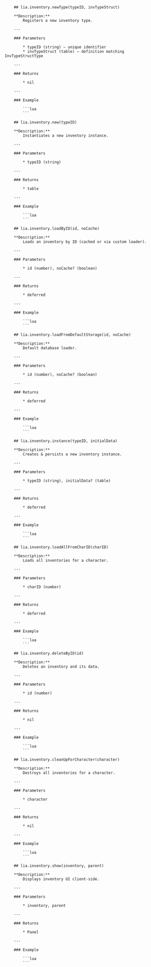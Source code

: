         ## lia.inventory.newType(typeID, invTypeStruct)

        **Description:**
            Registers a new inventory type.

        ---

        ### Parameters

            * typeID (string) — unique identifier
            * invTypeStruct (table) — definition matching InvTypeStructType

        ---

        ### Returns

            * nil

        ---

        ### Example

            ```lua
            ```

        ## lia.inventory.new(typeID)

        **Description:**
            Instantiates a new inventory instance.

        ---

        ### Parameters

            * typeID (string)

        ---

        ### Returns

            * table

        ---

        ### Example

            ```lua
            ```

        ## lia.inventory.loadByID(id, noCache)

        **Description:**
            Loads an inventory by ID (cached or via custom loader).

        ---

        ### Parameters

            * id (number), noCache? (boolean)

        ---

        ### Returns

            * deferred

        ---

        ### Example

            ```lua
            ```

        ## lia.inventory.loadFromDefaultStorage(id, noCache)

        **Description:**
            Default database loader.

        ---

        ### Parameters

            * id (number), noCache? (boolean)

        ---

        ### Returns

            * deferred

        ---

        ### Example

            ```lua
            ```

        ## lia.inventory.instance(typeID, initialData)

        **Description:**
            Creates & persists a new inventory instance.

        ---

        ### Parameters

            * typeID (string), initialData? (table)

        ---

        ### Returns

            * deferred

        ---

        ### Example

            ```lua
            ```

        ## lia.inventory.loadAllFromCharID(charID)

        **Description:**
            Loads all inventories for a character.

        ---

        ### Parameters

            * charID (number)

        ---

        ### Returns

            * deferred

        ---

        ### Example

            ```lua
            ```

        ## lia.inventory.deleteByID(id)

        **Description:**
            Deletes an inventory and its data.

        ---

        ### Parameters

            * id (number)

        ---

        ### Returns

            * nil

        ---

        ### Example

            ```lua
            ```

        ## lia.inventory.cleanUpForCharacter(character)

        **Description:**
            Destroys all inventories for a character.

        ---

        ### Parameters

            * character

        ---

        ### Returns

            * nil

        ---

        ### Example

            ```lua
            ```

        ## lia.inventory.show(inventory, parent)

        **Description:**
            Displays inventory UI client‑side.

        ---

        ### Parameters

            * inventory, parent

        ---

        ### Returns

            * Panel

        ---

        ### Example

            ```lua
            ```

